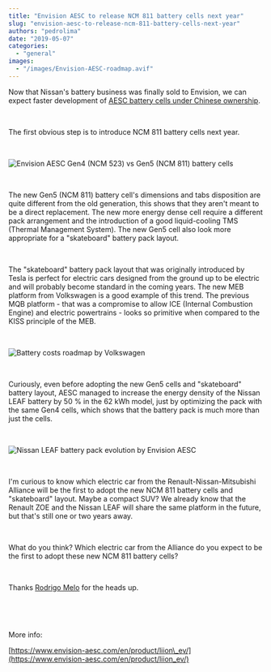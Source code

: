 ```yaml
---
title: "Envision AESC to release NCM 811 battery cells next year"
slug: "envision-aesc-to-release-ncm-811-battery-cells-next-year"
authors: "pedrolima"
date: "2019-05-07"
categories: 
  - "general"
images: 
  - "/images/Envision-AESC-roadmap.avif"
---
```


Now that Nissan's battery business was finally sold to Envision, we can expect faster development of [AESC battery cells under Chinese ownership](https://asia.nikkei.com/Business/Business-deals/Nissan-s-EV-battery-unit-recharged-under-Chinese-ownership).

 

The first obvious step is to introduce NCM 811 battery cells next year.

 

![Envision AESC Gen4 (NCM 523) vs Gen5 (NCM 811) battery cells](images/Envision-AESC-Gen4-NCM-523-vs-Gen5-NCM-811-battery-cells.avif)

 

The new Gen5 (NCM 811) battery cell's dimensions and tabs disposition are quite different from the old generation, this shows that they aren't meant to be a direct replacement. The new more energy dense cell require a different pack arrangement and the introduction of a good liquid-cooling TMS (Thermal Management System). The new Gen5 cell also look more appropriate for a "skateboard" battery pack layout.

 

The "skateboard" battery pack layout that was originally introduced by Tesla is perfect for electric cars designed from the ground up to be electric and will probably become standard in the coming years. The new MEB platform from Volkswagen is a good example of this trend. The previous MQB platform - that was a compromise to allow ICE (Internal Combustion Engine) and electric powertrains - looks so primitive when compared to the KISS principle of the MEB.

 

![Battery costs roadmap by Volkswagen](images/battery-costs-roadmap-by-volkswagen.avif)

 

Curiously, even before adopting the new Gen5 cells and "skateboard" battery layout, AESC managed to increase the energy density of the Nissan LEAF battery by 50 % in the 62 kWh model, just by optimizing the pack with the same Gen4 cells, which shows that the battery pack is much more than just the cells.

 

![Nissan LEAF battery pack evolution by Envision AESC](images/Nissan-LEAF-battery-pack-evolution-by-Envision-AESC.avif)

 

I'm curious to know which electric car from the Renault-Nissan-Mitsubishi Alliance will be the first to adopt the new NCM 811 battery cells and "skateboard" layout. Maybe a compact SUV? We already know that the Renault ZOE and the Nissan LEAF will share the same platform in the future, but that's still one or two years away.

 

What do you think? Which electric car from the Alliance do you expect to be the first to adopt these new NCM 811 battery cells?

 

Thanks [Rodrigo Melo](https://www.linkedin.com/in/rnmentropy) for the heads up.

 

 

More info:

[https://www.envision-aesc.com/en/product/liion\_ev/](https://www.envision-aesc.com/en/product/liion_ev/)
